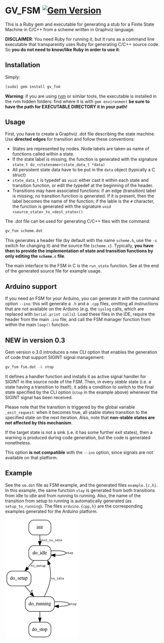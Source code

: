 # GV_FSM [![Gem Version](https://badge.fury.io/rb/gv_fsm.svg)](https://badge.fury.io/rb/gv_fsm)

This is a Ruby gem and executable for generating a stub for a Finite State Machine in C/C++ from a scheme written in Graphviz language.

**DISCLAIMER**: You need Ruby for running it, but it runs as a command line executable that transparently uses Ruby for generating C/C++ source code. So **you do not need to know/like Ruby in order to use it**:

## Installation

Simply:

```sh
[sudo] gem install gv_fsm
```

**Warning**: if you are using [rvm](https://rvm.io) or similar tools, the executable is installed in the rvm hidden folders: find where it is with `gem environment` **be sure to have the path for EXECUTABLE DIRECTORY it in your path!**

## Usage

First, you have to create a Graphviz .dot file describing the state machine. Use **directed edges** for transition and follow these conventions:

* States are represented by nodes. Node labels are taken as name of functions called within a state.
* If the state label is missing, the function is generated with the signature `state_t do_<statename>(state_data_t *data)`
* All persistent state data have to be put in the `data` object (typically a C struct)
* `state_data_t` is typedef as `void`: either cast it within each state and transition function, or edit the typedef at the beginning of the header.
* Transitions may have associated functions: if an edge (transition) label is missing, no transition function is generated. If it is present, then the label becomes the name of the function; if the lable is the `#` character, the function is generated with the signature `void <source_state>_to_<dest_state>()`
  
The .dot file can be used for generating C/C++ files with the command:

```sh
gv_fsm scheme.dot
```

This generates a header file (by default with the name `scheme.h`, use the `-s` switch for changing it) and the source file (`scheme.c`). Typically, **you have then to provide the implementation of state and transition functions by only editing the `scheme.c` file**.

The main interface to the FSM in C is the `run_state` function. See at the end of the generated source file for example usage.

## Arduino support

If you need an FSM for your Arduino, you can generate it with the command option `--ino`: this will generate a `.h` and a `.cpp` files, omitting all instructions that are not available on the Arduino (e.g. the `syslog` calls, which are replaced with `Serial.print calls`). Load these files in the IDE, require the header from the main `.ino` file, and call the FSM manager function from within the main `loop()` function.

## NEW in version 0.3

Gem version o.3.0 introduces a new CLI option that enables the generation of code that support SIGINT signal management:

```bash
gv_fsm fsm.dot -k stop
```

It defines a handler function and installs it as active signal handler for SIGINT in the source node of the FSM. Then, in every *stable* state (i.e. a state having a transition to itself), it adds a condition to switch to the final state specified by the CLI option (`stop` in the example above) whenever the SIGINT signal has been received.

Please note that the transition is triggered by the global variable `_exit_request`: when it becomes true, all stable states transition to the specified state on the next iteration. Also, note that **non-stable states are not affected by this mechanism**.

If the target state is not a sink (i.e. it has some further exit states), then a warning is produced during code generation, but the code is generated nonetheless.

This option **is not compatible** with the `--ino` option, since signals are not available on that platform.

## Example

See the `sm.dot` file as FSM example, and the generated files `example.{c,h}`. In this example, the same function `stay` is generated from both transitions from idle to idle and from running to running. Also, the name of the transition from setup to running is automatically generated (as `setup_to_running`).
The files `arduino.{cpp,h}` are the corresponding examples generated for the Arduino platform.

![Example graph](example.png)
